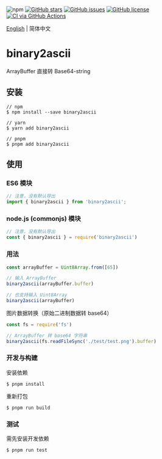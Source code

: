 ![npm](https://img.shields.io/npm/v/binary2ascii) [![GitHub stars](https://img.shields.io/github/stars/5102a/binary2ascii)](https://github.com/5102a/binary2ascii/stargazers) [![GitHub issues](https://img.shields.io/github/issues/5102a/binary2ascii)](https://github.com/5102a/binary2ascii/issues) [![GitHub license](https://img.shields.io/github/license/5102a/binary2ascii)](https://github.com/5102a/binary2ascii/blob/main/LICENSE) [![CI via GitHub Actions](https://github.com/5102a/binary2ascii/actions/workflows/main.yml/badge.svg)](https://github.com/5102a/binary2ascii/actions/workflows/main.yml)

[English](README.md) | 简体中文

# binary2ascii

ArrayBuffer 直接转 Base64-string

## 安装

```shell
// npm
$ npm install --save binary2ascii

// yarn
$ yarn add binary2ascii

// pnpm
$ pnpm add binary2ascii
```

## 使用

### ES6 模块

```javascript
// 注意，没有默认导出
import { binary2ascii } from 'binary2ascii';
```

### node.js (commonjs) 模块

```javascript
// 注意，没有默认导出
const { binary2ascii } = require('binary2ascii')
```

### 用法

```javascript
const arrayBuffer = Uint8Array.from([65])

// 输入 ArrayBuffer
binary2ascii(arrayBuffer.buffer)

// 也支持输入 Uint8Array
binary2ascii(arrayBuffer)
```

图片数据转换（原始二进制数据转 base64）

```javascript
const fs = require('fs')

// ArrayBuffer 转 base64 字符串
binary2ascii(fs.readFileSync('./test/test.png').buffer)
```

### 开发与构建

安装依赖

```shell
$ pnpm install
```

重新打包

```shell
$ pnpm run build
```

### 测试

需先安装开发依赖

```shell
$ pnpm run test
```